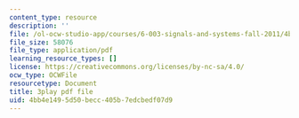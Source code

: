 ```yaml
---
content_type: resource
description: ''
file: /ol-ocw-studio-app/courses/6-003-signals-and-systems-fall-2011/4bb4e1495d50becc405b7edcbedf07d9_Ih4s5IFphCw.pdf
file_size: 58076
file_type: application/pdf
learning_resource_types: []
license: https://creativecommons.org/licenses/by-nc-sa/4.0/
ocw_type: OCWFile
resourcetype: Document
title: 3play pdf file
uid: 4bb4e149-5d50-becc-405b-7edcbedf07d9
---
```

